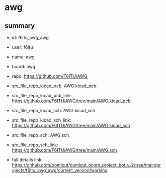 # awg
 
## summary 
* id: f6itu_awg_awg
* user: f6itu
* name: awg
* board: awg
* repo: https://github.com/F6ITU/AWG
* src_file_repo_kicad_pcb: AWG.kicad_pcb
* src_file_repo_kicad_pcb_link: https://github.com/F6ITU/AWG/tree/main/AWG.kicad_pcb
* src_file_repo_kicad_sch: AWG.kicad_sch
* src_file_repo_kicad_sch_link: https://github.com/F6ITU/AWG/tree/main/AWG.kicad_sch

* src_file_repo_sch: AWG.sch
* src_file_repo_sch_link: https://github.com/F6ITU/AWG/tree/main/AWG.sch
* full details link: https://github.com/oomlout/oomlout_oomp_project_bot_v_2/tree/main/projects/f6itu_awg_awg/current_version/working  






